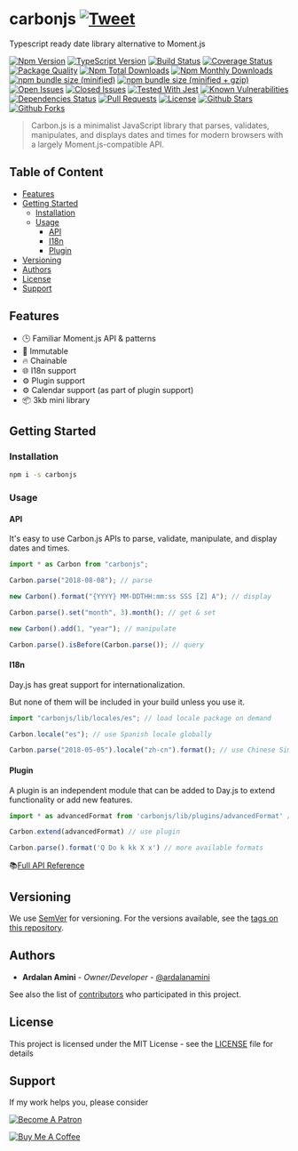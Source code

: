 # carbonjs [![Tweet](https://img.shields.io/twitter/url/http/shields.io.svg?style=social)](https://twitter.com/intent/tweet?text=Typescript%20ready%20date%20library%20alternative%20to%20Moment&url=https://github.com/ardalanamini/carbonjs&via=ardalanamini&hashtags=carbonjs,nodejs,dayjs,moment,typescript,date,time,immutable,developers,fast)

Typescript ready date library alternative to Moment.js

[![Npm Version](https://img.shields.io/npm/v/carbonjs.svg)](https://www.npmjs.com/package/carbonjs)
[![TypeScript Version](https://img.shields.io/npm/types/carbonjs.svg)](https://www.typescriptlang.org)
[![Build Status](https://api.travis-ci.com/ardalanamini/carbonjs.svg?branch=master)](https://travis-ci.com/ardalanamini/carbonjs)
[![Coverage Status](https://codecov.io/gh/ardalanamini/carbonjs/branch/master/graph/badge.svg)](https://codecov.io/gh/ardalanamini/carbonjs)
[![Package Quality](https://npm.packagequality.com/shield/carbonjs.svg)](https://packagequality.com/#?package=carbonjs)
[![Npm Total Downloads](https://img.shields.io/npm/dt/carbonjs.svg)](https://www.npmjs.com/package/carbonjs)
[![Npm Monthly Downloads](https://img.shields.io/npm/dm/carbonjs.svg)](https://www.npmjs.com/package/carbonjs)
[![npm bundle size (minified)](https://img.shields.io/bundlephobia/min/carbonjs.svg)](https://www.npmjs.com/package/carbonjs)
[![npm bundle size (minified + gzip)](https://img.shields.io/bundlephobia/minzip/carbonjs.svg)](https://www.npmjs.com/package/carbonjs)
[![Open Issues](https://img.shields.io/github/issues-raw/ardalanamini/carbonjs.svg)](https://github.com/ardalanamini/carbonjs/issues?q=is%3Aopen+is%3Aissue)
[![Closed Issues](https://img.shields.io/github/issues-closed-raw/ardalanamini/carbonjs.svg)](https://github.com/ardalanamini/carbonjs/issues?q=is%3Aissue+is%3Aclosed)
[![Tested With Jest](https://img.shields.io/badge/tested_with-jest-99424f.svg)](https://github.com/facebook/jest)
[![Known Vulnerabilities](https://snyk.io/test/github/ardalanamini/carbonjs/badge.svg?targetFile=package.json)](https://snyk.io/test/github/ardalanamini/carbonjs?targetFile=package.json)
[![Dependencies Status](https://david-dm.org/ardalanamini/carbonjs.svg)](https://david-dm.org/ardalanamini/carbonjs)
[![Pull Requests](https://img.shields.io/badge/PRs-Welcome-brightgreen.svg)](https://github.com/ardalanamini/carbonjs/pulls)
[![License](https://img.shields.io/github/license/ardalanamini/carbonjs.svg)](https://github.com/ardalanamini/carbonjs/blob/master/LICENSE)
[![Github Stars](https://img.shields.io/github/stars/ardalanamini/carbonjs.svg?style=social&label=Stars)](https://github.com/ardalanamini/carbonjs)
[![Github Forks](https://img.shields.io/github/forks/ardalanamini/carbonjs.svg?style=social&label=Fork)](https://github.com/ardalanamini/carbonjs)

> Carbon.js is a minimalist JavaScript library that parses, validates, manipulates, and displays dates and times for modern browsers with a largely Moment.js-compatible API.

## Table of Content <!-- omit in toc -->

- [Features](#features)
- [Getting Started](#getting-started)
  - [Installation](#installation)
  - [Usage](#usage)
    - [API](#api)
    - [I18n](#i18n)
    - [Plugin](#plugin)
- [Versioning](#versioning)
- [Authors](#authors)
- [License](#license)
- [Support](#support)

## Features

- :clock3: Familiar Moment.js API & patterns
- :muscle: Immutable
- :fire: Chainable
- :globe_with_meridians: I18n support
- :gear: Plugin support
- :gear: Calendar support (as part of plugin support)
- :package: 3kb mini library

## Getting Started

### Installation

```bash
npm i -s carbonjs
```

### Usage

#### API

It's easy to use Carbon.js APIs to parse, validate, manipulate, and display dates and times.

```javascript
import * as Carbon from "carbonjs";

Carbon.parse("2018-08-08"); // parse

new Carbon().format("{YYYY} MM-DDTHH:mm:ss SSS [Z] A"); // display

Carbon.parse().set("month", 3).month(); // get & set

new Carbon().add(1, "year"); // manipulate

Carbon.parse().isBefore(Carbon.parse()); // query
```

#### I18n

Day.js has great support for internationalization.

But none of them will be included in your build unless you use it.

```javascript
import "carbonjs/lib/locales/es"; // load locale package on demand

Carbon.locale("es"); // use Spanish locale globally

Carbon.parse("2018-05-05").locale("zh-cn").format(); // use Chinese Simplified locale in a specific instance
```

#### Plugin

A plugin is an independent module that can be added to Day.js to extend functionality or add new features.

```javascript
import * as advancedFormat from 'carbonjs/lib/plugins/advancedFormat' // load on demand

Carbon.extend(advancedFormat) // use plugin

Carbon.parse().format('Q Do k kk X x') // more available formats
```

:books:[Full API Reference](https://carbon.js.org)

## Versioning

We use [SemVer](http://semver.org) for versioning. For the versions available, see the [tags on this repository](https://github.com/ardalanamini/carbonjs/tags).

## Authors

- **Ardalan Amini** - *Owner/Developer* - [@ardalanamini](https://github.com/ardalanamini)

See also the list of [contributors](https://github.com/ardalanamini/carbonjs/contributors) who participated in this project.

## License

This project is licensed under the MIT License - see the [LICENSE](LICENSE) file for details

## Support

If my work helps you, please consider

[![Become A Patron](https://c5.patreon.com/external/logo/become_a_patron_button.png)](https://www.patreon.com/ardalanamini)

[![Buy Me A Coffee](https://www.buymeacoffee.com/assets/img/custom_images/orange_img.png)](https://www.buymeacoffee.com/ardalanamini)
